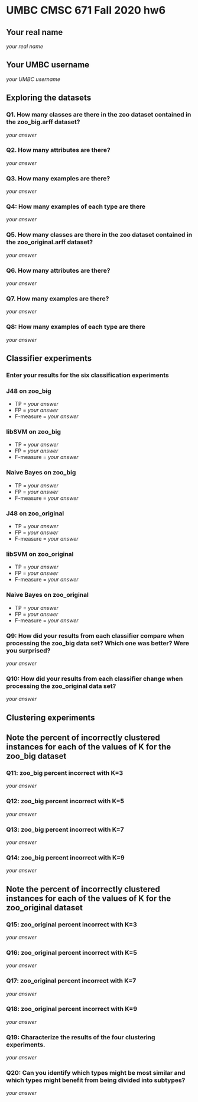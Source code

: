 # UMBC CMSC 671 Fall 2020 hw6

## Your real name
*your real name*

## Your UMBC username
*your UMBC username*

## Exploring the datasets

### Q1.	How many classes are there in the zoo dataset contained in the zoo_big.arff dataset? 

*your answer*

### Q2. How many attributes are there?

*your answer*

### Q3. How many examples are there? 

*your answer*

### Q4: How many examples of each type are there 

*your answer*

### Q5.	How many classes are there in the zoo dataset contained in the zoo_original.arff dataset? 

*your answer*

### Q6. How many attributes are there? 

*your answer*

### Q7. How many examples are there? 

*your answer*

### Q8: How many examples of each type are there 

*your answer*

## Classifier experiments

### Enter your results for the six classification experiments

### J48 on zoo_big
* TP = *your answer*
* FP = *your answer*
* F-measure = *your answer*

### libSVM on zoo_big
* TP = *your answer*
* FP = *your answer*
* F-measure = *your answer*

### Naive Bayes on zoo_big
* TP = *your answer*
* FP = *your answer*
* F-measure = *your answer*

### J48 on zoo_original
* TP = *your answer*
* FP = *your answer*
* F-measure = *your answer*

### libSVM on zoo_original
* TP = *your answer*
* FP = *your answer*
* F-measure = *your answer*

### Naive Bayes on zoo_original
* TP = *your answer*
* FP = *your answer*
* F-measure = *your answer*

### Q9: How did your results from each classifier compare when processing the zoo_big data set? Which one was better? Were you surprised?

*your answer*

### Q10: How did your results from each classifier change when processing the zoo_original data set?

*your answer*

## Clustering experiments

## Note the percent of incorrectly clustered instances for each of  the values of K for the zoo_big dataset

### Q11: zoo_big percent incorrect with K=3

*your answer*

### Q12:  zoo_big percent incorrect with K=5

*your answer*

### Q13:  zoo_big percent incorrect with K=7

*your answer*

### Q14:  zoo_big percent incorrect with K=9

*your answer*

## Note the percent of incorrectly clustered instances for each of  the values of K for the zoo_original dataset

### Q15:  zoo_original percent incorrect with K=3

*your answer*

### Q16:  zoo_original percent incorrect with K=5

*your answer*

### Q17:  zoo_original percent incorrect with K=7

*your answer*

### Q18:  zoo_original percent incorrect with K=9

*your answer*

### Q19: Characterize the results of the four clustering experiments.

*your answer*

### Q20: Can you identify which types might be most similar and which types might benefit from being divided into subtypes?

*your answer*
